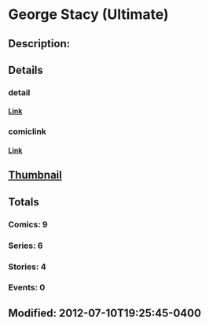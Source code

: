 # George Stacy (Ultimate)
## Description: 
## Details
### detail
#### [Link](http://marvel.com/characters/3404/george_stacy?utm_campaign=apiRef&utm_source=225578a89fc76f3d20fbffda5d17a88d)
### comiclink
#### [Link](http://marvel.com/comics/characters/1014974/george_stacy_ultimate?utm_campaign=apiRef&utm_source=225578a89fc76f3d20fbffda5d17a88d)
## [Thumbnail](http://i.annihil.us/u/prod/marvel/i/mg/b/40/image_not_available.jpg)
## Totals
### Comics: 9
### Series: 6
### Stories: 4
### Events: 0
## Modified: 2012-07-10T19:25:45-0400